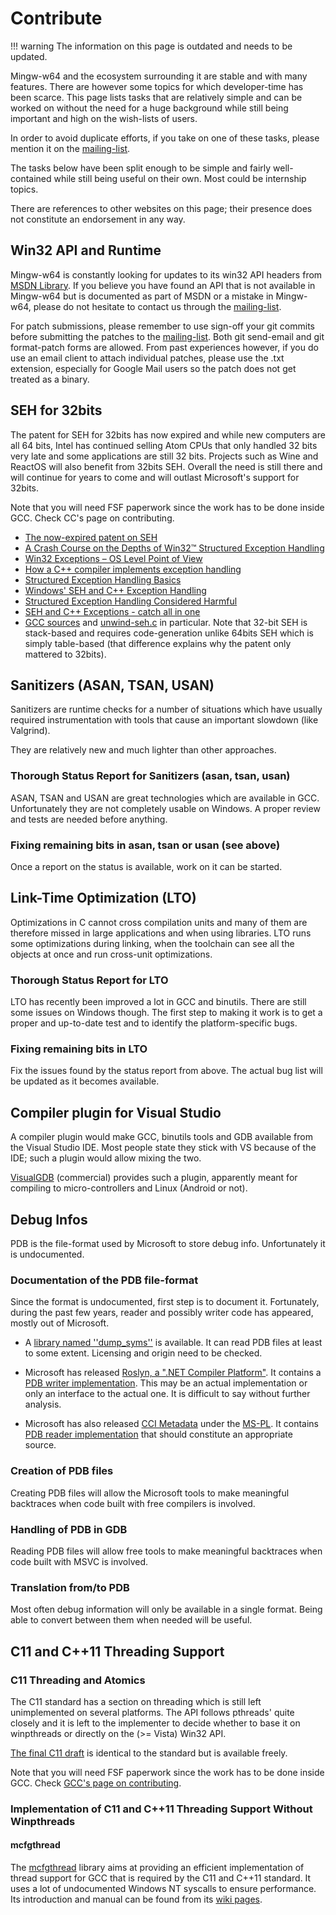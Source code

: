 # Contribute

!!! warning
    The information on this page is outdated and needs to be updated.

Mingw-w64 and the ecosystem surrounding it are stable and with many features.
There are however some topics for which developer-time has been scarce. This
page lists tasks that are relatively simple and can be worked on without the
need for a huge background while still being important and high on the
wish-lists of users.

In order to avoid duplicate efforts, if you take on one of these tasks, please
mention it on the
[mailing-list](https://lists.sourceforge.net/mailman/listinfo/mingw-w64-public).

The tasks below have been split enough to be simple and fairly well-contained
while still being useful on their own. Most could be internship topics.

There are references to other websites on this page; their presence does not
constitute an endorsement in any way.

## Win32 API and Runtime

Mingw-w64 is constantly looking for updates to its win32 API headers from [MSDN
Library](https://msdn.microsoft.com/en-us/library/). If you believe you have
found an API that is not available in Mingw-w64 but is documented as part of
MSDN or a mistake in Mingw-w64, please do not hesitate to contact us through the
[mailing-list](https://lists.sourceforge.net/mailman/listinfo/mingw-w64-public).

For patch submissions, please remember to use sign-off your git commits before
submitting the patches to the
[mailing-list](https://lists.sourceforge.net/mailman/listinfo/mingw-w64-public).
Both git send-email and git format-patch forms are allowed. From past
experiences however, if you do use an email client to attach individual patches,
please use the .txt extension, especially for Google Mail users so the patch
does not get treated as a binary.

## SEH for 32bits

The patent for SEH for 32bits has now expired and while new computers
are all 64 bits, Intel has continued selling Atom CPUs that only handled
32 bits very late and some applications are still 32 bits. Projects such
as Wine and ReactOS will also benefit from 32bits SEH. Overall the need
is still there and will continue for years to come and will outlast
Microsoft's support for 32bits.

Note that you will need FSF paperwork since the work has to be done
inside GCC. Check CC's page on contributing.

- [The now-expired patent on SEH](https://www.google.com/patents/US5628016)
- [A Crash Course on the Depths of Win32™ Structured Exception Handling](https://www.microsoft.com/msj/0197/exception/exception.aspx)
- [Win32 Exceptions – OS Level Point of View](https://www.codeproject.com/Articles/82701/Win-Exceptions-OS-Level-Point-of-View)
- [How a C++ compiler implements exception handling](https://www.codeproject.com/Articles/2126/How-a-C-compiler-implements-exception-handling)
- [Structured Exception Handling Basics](https://www.gamedev.net/page/resources/_/technical/general-programming/structured-exception-handling-basics-r1272)
- [Windows' SEH and C++ Exception Handling](https://www.gamedev.net/page/resources/_/technical/general-programming/windows-seh-and-c-exception-handling-r1291)
- [Structured Exception Handling Considered Harmful](http://blogs.msdn.com/b/larryosterman/archive/2004/09/10/228068.aspx)
- [SEH and C++ Exceptions - catch all in one](https://www.codeproject.com/Articles/422/SEH-and-C-Exceptions-catch-all-in-one)
- [GCC sources](https://gcc.gnu.org/git/?p=gcc.git) and
  [unwind-seh.c](https://gcc.gnu.org/git/?p=gcc.git;a=blob;f=libgcc/unwind-seh.c;hb=HEAD)
  in particular. Note that 32-bit SEH is stack-based and requires
  code-generation unlike 64bits SEH which is simply table-based (that difference
  explains why the patent only mattered to 32bits).

## Sanitizers (ASAN, TSAN, USAN)

Sanitizers are runtime checks for a number of situations which have
usually required instrumentation with tools that cause an important
slowdown (like Valgrind).

They are relatively new and much lighter than other approaches.

### Thorough Status Report for Sanitizers (asan, tsan, usan)

ASAN, TSAN and USAN are great technologies which are available in GCC.
Unfortunately they are not completely usable on Windows. A proper review
and tests are needed before anything.

### Fixing remaining bits in asan, tsan or usan (see above)

Once a report on the status is available, work on it can be started.

## Link-Time Optimization (LTO)

Optimizations in C cannot cross compilation units and many of them are
therefore missed in large applications and when using libraries. LTO
runs some optimizations during linking, when the toolchain can see all
the objects at once and run cross-unit optimizations.

### Thorough Status Report for LTO

LTO has recently been improved a lot in GCC and binutils. There are
still some issues on Windows though. The first step to making it work is
to get a proper and up-to-date test and to identify the
platform-specific bugs.

### Fixing remaining bits in LTO

Fix the issues found by the status report from above. The actual bug
list will be updated as it becomes available.

## Compiler plugin for Visual Studio

A compiler plugin would make GCC, binutils tools and GDB available from
the Visual Studio IDE. Most people state they stick with VS because of
the IDE; such a plugin would allow mixing the two.

[VisualGDB](http://www.visualgdb.com/) (commercial) provides such a plugin,
apparently meant for compiling to micro-controllers and Linux (Android or not).

## Debug Infos

PDB is the file-format used by Microsoft to store debug info.
Unfortunately it is undocumented.

### Documentation of the PDB file-format

Since the format is undocumented, first step is to document it.
Fortunately, during the past few years, reader and possibly writer code
has appeared, mostly out of Microsoft.

- A [library named ''dump_syms''](https://github.com/luser/dump_syms.git) is
  available. It can read PDB files at least to some extent. Licensing and origin
  need to be checked.

- Microsoft has released [Roslyn, a ".NET Compiler
  Platform"](http://roslyn.codeplex.com/). It contains a [PDB writer
  implementation](https://roslyn.codeplex.com/SourceControl/latest#Src/Compilers/Core/Portable/PEWriter/PdbWriter.cs).
  This may be an actual implementation or only an interface to the actual one.
  It is difficult to say without further analysis.

- Microsoft has also released [CCI Metadata](http://ccimetadata.codeplex.com/)
  under the [MS-PL](https://opensource.org/licenses/ms-pl.html). It contains [PDB
  reader
  implementation](http://ccimetadata.codeplex.com/SourceControl/latest#Sources/PdbReader/)
  that should constitute an appropriate source.

### Creation of PDB files

Creating PDB files will allow the Microsoft tools to make meaningful
backtraces when code built with free compilers is involved.

### Handling of PDB in GDB

Reading PDB files will allow free tools to make meaningful backtraces
when code built with MSVC is involved.

### Translation from/to PDB

Most often debug information will only be available in a single format. Being
able to convert between them when needed will be useful.

## C11 and C++11 Threading Support

### C11 Threading and Atomics

The C11 standard has a section on threading which is still left unimplemented on
several platforms. The API follows pthreads' quite closely and it is left to the
implementer to decide whether to base it on winpthreads or directly on the (>=
Vista) Win32 API.

[The final C11 draft](https://www.open-std.org/jtc1/sc22/wg14/www/docs/n1570.pdf)
is identical to the standard but is available freely.

Note that you will need FSF paperwork since the work has to be done inside GCC.
Check [GCC's page on contributing](https://gcc.gnu.org/contribute.html).

### Implementation of C11 and C++11 Threading Support Without Winpthreads

#### mcfgthread

The [mcfgthread](https://github.com/lhmouse/mcfgthread) library aims at
providing an efficient implementation of thread support for GCC that is required
by the C11 and C++11 standard. It uses a lot of undocumented Windows NT syscalls
to ensure performance. Its introduction and manual can be found from its [wiki
pages](https://github.com/lhmouse/mcfgthread/wiki).
